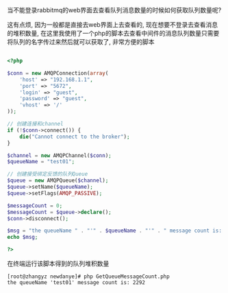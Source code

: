 
当不能登录rabbitmq的web界面去查看队列消息数量的时候如何获取队列数量呢?

这有点烦, 因为一般都是直接去web界面上去查看的, 现在想要不登录去查看消息的堆积数量, 在这里我使用了一个php的脚本去查看中间件的消息队列数量只需要将队列的名字传过来然后就可以获取了, 非常方便的脚本

```php

<?php

$conn = new AMQPConnection(array(
    'host' => "192.168.1.1",
    'port' => "5672",
    'login' => "guest",
    'password' => "guest",
    'vhost' => '/'
));

// 创建连接和channel
if (!$conn->connect()) {
    die("Cannot connect to the broker");
}

$channel = new AMQPChannel($conn);
$queueName = "test01";

// 创建接受绑定反馈的队列Queue
$queue = new AMQPQueue($channel);
$queue->setName($queueName);
$queue->setFlags(AMQP_PASSIVE);

$messageCount = 0;
$messageCount = $queue->declare();
$conn->disconnect();

$msg = "the queueName " . "'" . $queueName . "'" . " message count is: " . $messageCount . "\n";
echo $msg;

?>

```

在终端运行该脚本得到的队列堆积数量

```shell
[root@zhangyz newdanye]# php GetQueueMessageCount.php 
the queueName 'test01' message count is: 2292
```
